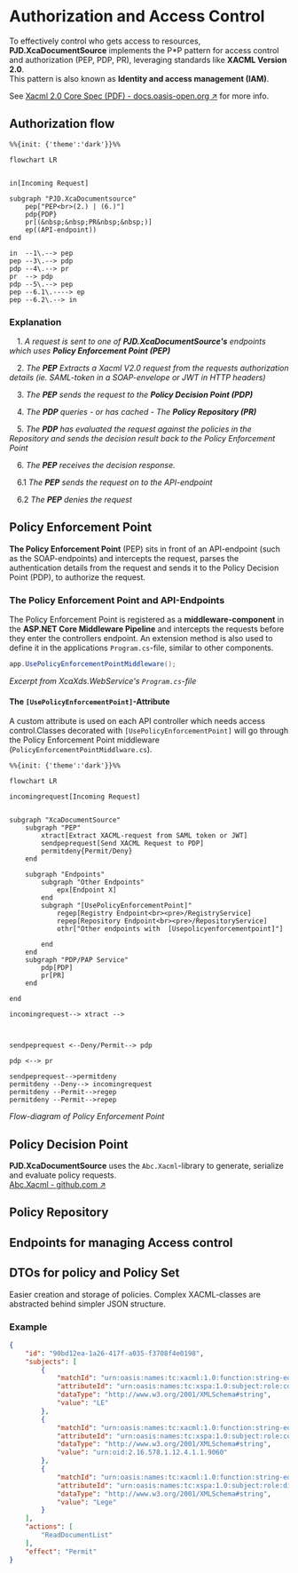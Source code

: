 # Authorization and Access Control
To effectively control who gets access to resources, **PJD.XcaDocumentSource** implements the P*P pattern for access control and authorization (PEP, PDP, PR), leveraging standards like **XACML Version 2.0**.  
This pattern is also known as **Identity and access management (IAM)**.

See [Xacml 2.0 Core Spec (PDF) - docs.oasis-open.org ↗](https://docs.oasis-open.org/xacml/2.0/access_control-xacml-2.0-core-spec-os.pdf) for more info.

## Authorization flow

```mermaid
%%{init: {'theme':'dark'}}%%

flowchart LR


in[Incoming Request]

subgraph "PJD.XcaDocumentsource"
    pep["PEP<br>(2.) | (6.)"]
    pdp{PDP}
    pr[(&nbsp;&nbsp;PR&nbsp;&nbsp;)]
    ep((API-endpoint))
end

in  --1\.--> pep
pep --3\.--> pdp
pdp --4\.--> pr
pr  --> pdp
pdp --5\.--> pep
pep --6.1\.----> ep
pep --6.2\.--> in
```

### Explanation
&emsp;1.&nbsp;*A request is sent to one of **PJD.XcaDocumentSource's** endpoints which uses **Policy Enforcement Point (PEP)*** 

&emsp;2.&nbsp;*The **PEP** Extracts a Xacml V2.0 request from the requests authorization details (ie. SAML-token in a SOAP-envelope or JWT in HTTP headers)*

&emsp;3.&nbsp;*The **PEP** sends the request to the **Policy Decision Point (PDP)***

&emsp;4.&nbsp;*The **PDP** queries - or has cached - The **Policy Repository (PR)***

&emsp;5.&nbsp;*The **PDP** has evaluated the request against the policies in the Repository and sends the decision result back to the Policy Enforcement Point*

&emsp;6.&nbsp;*The **PEP** receives the decision response.*

&emsp;6.1&nbsp;*The **PEP** sends the request on to the API-endpoint*  

&emsp;6.2&nbsp;*The **PEP** denies the request*

## Policy Enforcement Point
**The Policy Enforcement Point** (PEP) sits in front of an API-endpoint (such as the SOAP-endpoints) and intercepts the request, parses the authentication details from the request and sends it to the Policy Decision Point (PDP), to authorize the request.

### The Policy Enforcement Point and API-Endpoints
The Policy Enforcement Point is registered as a **middleware-component** in the **ASP.NET Core Middleware Pipeline** and intercepts the requests before they enter the controllers endpoint.
An extension method is also used to define it in the applications `Program.cs`-file, similar to other components.
```c#
app.UsePolicyEnforcementPointMiddleware();
```
*Excerpt from XcaXds.WebService's `Program.cs`-file*  

#### The `[UsePolicyEnforcementPoint]`-Attribute

A custom attribute is used on each API controller which needs access control.Classes decorated with `[UsePolicyEnforcementPoint]` will go through the Policy Enforcement Point middleware (`PolicyEnforcementPointMiddlware.cs`).


```mermaid
%%{init: {'theme':'dark'}}%%

flowchart LR

incomingrequest[Incoming Request]


subgraph "XcaDocumentSource"
    subgraph "PEP"
        xtract[Extract XACML-request from SAML token or JWT]
        sendpeprequest[Send XACML Request to PDP]
        permitdeny{Permit/Deny}
    end
    
    subgraph "Endpoints"
        subgraph "Other Endpoints"
            epx[Endpoint X]
        end
        subgraph "[UsePolicyEnforcementPoint]"
            regep[Registry Endpoint<br><pre>/RegistryService]
            repep[Repository Endpoint<br><pre>/RepositoryService]
            othr["Other endpoints with  [Usepolicyenforcementpoint]"]

        end
    end
    subgraph "PDP/PAP Service"
        pdp[PDP] 
        pr[PR]
    end

end

incomingrequest--> xtract -->



sendpeprequest <--Deny/Permit--> pdp

pdp <--> pr

sendpeprequest-->permitdeny
permitdeny --Deny--> incomingrequest
permitdeny --Permit-->regep
permitdeny --Permit-->repep

```
*Flow-diagram of Policy Enforcement Point*

## Policy Decision Point
**PJD.XcaDocumentSource** uses the `Abc.Xacml`-library to generate, serialize and evaluate policy requests.  
[Abc.Xacml - github.com ↗](https://github.com/abc-software/abc.xacml)

## Policy Repository

## Endpoints for managing Access control




## DTOs for policy and Policy Set
Easier creation and storage of policies. Complex XACML-classes are abstracted behind simpler JSON structure.

### Example
```json
{
    "id": "90bd12ea-1a26-417f-a035-f3708f4e0198",
    "subjects": [
        {
            "matchId": "urn:oasis:names:tc:xacml:1.0:function:string-equal",
            "attributeId": "urn:oasis:names:tc:xspa:1.0:subject:role:code",
            "dataType": "http://www.w3.org/2001/XMLSchema#string",
            "value": "LE"
        },
        {
            "matchId": "urn:oasis:names:tc:xacml:1.0:function:string-equal",
            "attributeId": "urn:oasis:names:tc:xspa:1.0:subject:role:codeSystem",
            "dataType": "http://www.w3.org/2001/XMLSchema#string",
            "value": "urn:oid:2.16.578.1.12.4.1.1.9060"
        },
        {
            "matchId": "urn:oasis:names:tc:xacml:1.0:function:string-equal",
            "attributeId": "urn:oasis:names:tc:xspa:1.0:subject:role:displayName",
            "dataType": "http://www.w3.org/2001/XMLSchema#string",
            "value": "Lege"
        }
    ],
    "actions": [
        "ReadDocumentList"
    ],
    "effect": "Permit"
}
```